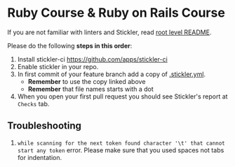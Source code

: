 # Ruby Course & Ruby on Rails Course

If you are not familiar with linters and Stickler, read [root level README](../README.md).

Please do the following **steps in this order**:

1. Install stickler-ci https://github.com/apps/stickler-ci
2. Enable stickler in your repo.
3. In first commit of your feature branch add a copy of [.stickler.yml](./.stickler.yml).
    - **Remember** to use the copy linked above
    - **Remember** that file names starts with a dot
4. When you open your first pull request you should see Stickler's report at `Checks` tab.


## Troubleshooting

1. `while scanning for the next token found character '\t' that cannot start any token` error.
Please make sure that you used spaces not tabs for indentation.
